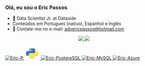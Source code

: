 ### Olá, eu sou o Eric Passos

- 🔭 Data Scientist Jr. at Dataside
- Conteúdos em Portugues (nativo), Espanhol e Inglês
- 👯 Contate-me no e-mail: advericpassos@hotmail.com

<div align="center">
  <a href="https://github.com/EricPassosScience">
  <img height="150em" src="https://github-readme-stats.vercel.app/api?username=EricPassosScience&show_icons=true&theme=dark&include_all_commits=true&count_private=true"/>
  <img height="150em" src="https://github-readme-stats.vercel.app/api/top-langs/?username=EricPassosScience&layout=compact&langs_count=7&theme=dark"/>
</div>

 <div style="display: inline_block"><br>
  <img lign="center" alt="Eric-R" height="40" width="50" src="https://cdn.jsdelivr.net/gh/devicons/devicon/icons/r/r-original.svg" />
  <img lign="center" alt="Eric-Python" height="40" width="50" src="https://raw.githubusercontent.com/devicons/devicon/master/icons/python/python-original.svg">
  <img lign="center" alt="Eric-PostgreSQL" height="40" width="50" src="https://cdn.jsdelivr.net/gh/devicons/devicon/icons/postgresql/postgresql-original-wordmark.svg" />
  <img lign="center" alt="Eric-MySQL" height="60" width="70" src="https://cdn.jsdelivr.net/gh/devicons/devicon/icons/mysql/mysql-original-wordmark.svg" />
  <img lign="center" alt="Eric-Azure" height="40" width="50" src="https://cdn.jsdelivr.net/gh/devicons/devicon/icons/azure/azure-original.svg" />
</div>

